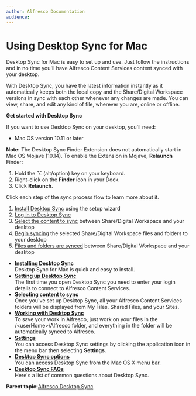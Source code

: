 ```yaml
---
author: Alfresco Documentation
audience: 
---
```


# Using Desktop Sync for Mac

Desktop Sync for Mac is easy to set up and use. Just follow the instructions and in no time you'll have Alfresco Content Services content synced with your desktop.

With Desktop Sync, you have the latest information instantly as it automatically keeps both the local copy and the Share/Digital Workspace versions in sync with each other whenever any changes are made. You can view, share, and edit any kind of file, wherever you are, online or offline.

**Get started with Desktop Sync**

If you want to use Desktop Sync on your desktop, you'll need:

-   Mac OS version 10.11 or later

**Note:** The Desktop Sync Finder Extension does not automatically start in Mac OS Mojave \(10.14\). To enable the Extension in Mojave, **Relaunch** Finder:

1.  Hold the ⌥ \(alt/option\) key on your keyboard.
2.  Right-click on the **Finder** icon in your Dock.
3.  Click **Relaunch**.

Click each step of the sync process flow to learn more about it.

1.  [Install Desktop Sync](../tasks/ds-install-mac.md) using the setup wizard
2.  [Log in to Desktop Sync](../tasks/ds-setup-mac.md)
3.  [Select the content to sync](../tasks/ds-select-sync-mac.md) between Share/Digital Workspace and your desktop
4.  [Begin syncing](../tasks/ds-select-sync-mac.md#initial) the selected Share/Digital Workspace files and folders to your desktop
5.  [Files and folders are synced](ds-working-mac.md#icons) between Share/Digital Workspace and your desktop

-   **[Installing Desktop Sync](../tasks/ds-install-mac.md)**  
Desktop Sync for Mac is quick and easy to install.
-   **[Setting up Desktop Sync](../tasks/ds-setup-mac.md)**  
The first time you open Desktop Sync you need to enter your login details to connect to Alfresco Content Services.
-   **[Selecting content to sync](../tasks/ds-select-sync-mac.md)**  
Once you've set up Desktop Sync, all your Alfresco Content Services folders will be displayed from My Files, Shared Files, and your Sites.
-   **[Working with Desktop Sync](../concepts/ds-working-mac.md)**  
To save your work in Alfresco, just work on your files in the /<userHome\>/Alfresco folder, and everything in the folder will be automatically synced to Alfresco.
-   **[Settings](../references/ds-settings-mac.md)**  
You can access Desktop Sync settings by clicking the application icon in the menu bar then selecting **Settings**.
-   **[Desktop Sync options](../references/ds-taskbar-mac.md)**  
You can access Desktop Sync from the Mac OS X menu bar.
-   **[Desktop Sync FAQs](../references/ds-faqs-mac.md)**  
Here's a list of common questions about Desktop Sync.

**Parent topic:**[Alfresco Desktop Sync](../concepts/ds-overview.md)

